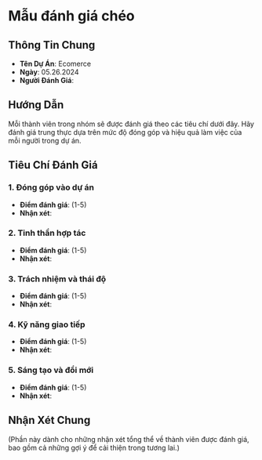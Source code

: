 
# Mẫu đánh giá chéo

## Thông Tin Chung
- **Tên Dự Án**: Ecomerce
- **Ngày**: 05.26.2024
- **Người Đánh Giá**: 

## Hướng Dẫn
Mỗi thành viên trong nhóm sẽ được đánh giá theo các tiêu chí dưới đây. Hãy đánh giá trung thực dựa trên mức độ đóng góp và hiệu quả làm việc của mỗi người trong dự án.

## Tiêu Chí Đánh Giá
### 1. Đóng góp vào dự án
- **Điểm đánh giá**: (1-5)
- **Nhận xét**:

### 2. Tinh thần hợp tác
- **Điểm đánh giá**: (1-5)
- **Nhận xét**:

### 3. Trách nhiệm và thái độ
- **Điểm đánh giá**: (1-5)
- **Nhận xét**:

### 4. Kỹ năng giao tiếp
- **Điểm đánh giá**: (1-5)
- **Nhận xét**:

### 5. Sáng tạo và đổi mới
- **Điểm đánh giá**: (1-5)
- **Nhận xét**:

## Nhận Xét Chung
(Phần này dành cho những nhận xét tổng thể về thành viên được đánh giá, bao gồm cả những gợi ý để cải thiện trong tương lai.)
